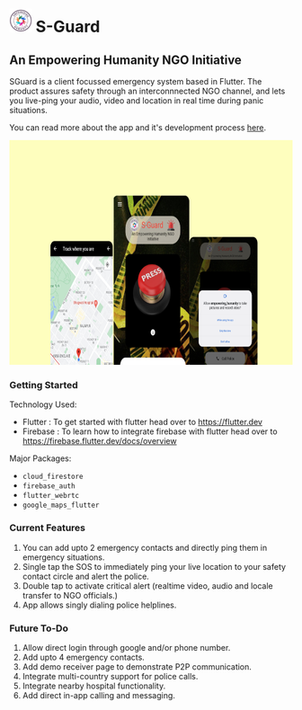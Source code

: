 # <img src="./public/logo.png" width="40px"> S-Guard

## An Empowering Humanity NGO Initiative

SGuard is a client focussed emergency system based in Flutter. The product assures safety through an interconnnected NGO channel, and lets you live-ping your audio, video and location in real time during panic situations. 

You can read more about the app and it's development process [here](https://thisiskashvi.hashnode.dev/s-guard).

<img src="public/poster.png" width = "700" height = "400"/>






### Getting Started 
Technology Used:

- Flutter : To get started with flutter head over to https://flutter.dev
- Firebase : To learn how to integrate firebase with flutter head over to https://firebase.flutter.dev/docs/overview

Major Packages:

- `cloud_firestore`
- `firebase_auth`
- `flutter_webrtc`
- `google_maps_flutter`


### Current Features
1. You can add upto 2 emergency contacts and directly ping them in emergency situations.
2. Single tap the SOS to immediately ping your live location to your safety contact circle and alert the police.
3. Double tap to activate critical alert (realtime video, audio and locale transfer to NGO officials.)
4. App allows singly dialing police helplines.


### Future To-Do
1. Allow direct login through google and/or phone number.
2. Add upto 4 emergency contacts.
3. Add demo receiver page to demonstrate P2P communication.
4. Integrate multi-country support for police calls.
5. Integrate nearby hospital functionality. 
6. Add direct in-app calling and messaging.

